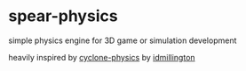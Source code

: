 # spear-physics
simple physics engine for 3D game or simulation development

heavily inspired by [cyclone-physics](https://github.com/idmillington/cyclone-physics) by [idmillington](https://github.com/idmillington)
